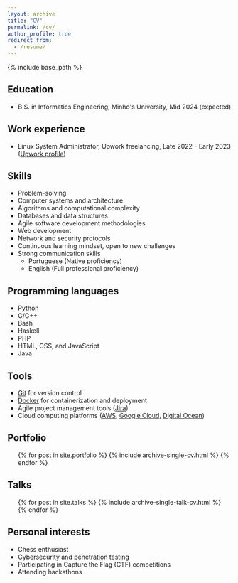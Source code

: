 ```yaml
---
layout: archive
title: "CV"
permalink: /cv/
author_profile: true
redirect_from:
  - /resume/
---
```


{% include base_path %}

## Education
* B.S. in Informatics Engineering, Minho's University, Mid 2024 (expected)

## Work experience
* Linux System Administrator, Upwork freelancing, Late 2022 - Early 2023 ([Upwork profile](https://www.upwork.com/freelancers/~01b67be7638198db56))

<!--
* Fall 2015: Research Assistant
  * Github University
  * Duties included: Merging pull requests
  * Supervisor: Professor Hub
-->

## Skills
* Problem-solving
* Computer systems and architecture
* Algorithms and computational complexity
* Databases and data structures
* Agile software development methodologies
* Web development
* Network and security protocols
* Continuous learning mindset, open to new challenges
* Strong communication skills
  * Portuguese (Native proficiency)
  * English (Full professional proficiency)

## Programming languages
* Python
* C/C++
* Bash
* Haskell
* PHP
* HTML, CSS, and JavaScript
* Java

## Tools
* [Git](https://git-scm.com/) for version control
* [Docker](https://www.docker.com/) for containerization and deployment
* Agile project management tools ([Jira](https://www.atlassian.com/software/jira))
* Cloud computing platforms ([AWS](https://aws.amazon.com/), [Google Cloud](https://cloud.google.com/), [Digital Ocean](https://www.digitalocean.com/))

## Portfolio
<ul>{% for post in site.portfolio %}
  {% include archive-single-cv.html %}
{% endfor %}</ul>

## Talks
<ul>{% for post in site.talks %}
  {% include archive-single-talk-cv.html %}
{% endfor %}</ul>

## Personal interests
* Chess enthusiast
* Cybersecurity and penetration testing
* Participating in Capture the Flag (CTF) competitions
* Attending hackathons

<!--
Publications
======
  <ul>{% for post in site.publications %}
    {% include archive-single-cv.html %}
  {% endfor %}</ul>
-->

<!--
Teaching
======
  <ul>{% for post in site.teaching %}
    {% include archive-single-cv.html %}
  {% endfor %}</ul>
-->

<!--
Service and leadership
======
* Currently signed in to 43 different slack teams
-->
